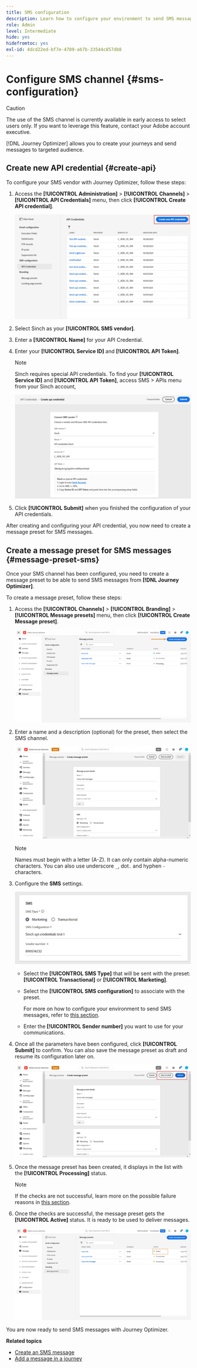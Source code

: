 ```yaml
---
title: SMS configuration
description: Learn how to configure your environment to send SMS messages with Journey Optimizer
role: Admin
level: Intermediate
hide: yes
hidefromtoc: yes
exl-id: 4dcd22ed-bf7e-4789-ab7b-33544c857db8
---
```

# Configure SMS channel {#sms-configuration}

>[!CAUTION]
>
> The use of the SMS channel is currently available in early access to select users only. If you want to leverage this feature, contact your Adobe account executive.

[!DNL Journey Optimizer] allows you to create your journeys and send messages to targeted audience. 

## Create new API credential {#create-api}

To configure your SMS vendor with Journey Optimizer, follow these steps:

1. Access the **[!UICONTROL Administration]** > **[!UICONTROL Channels]** > **[!UICONTROL API Credentials]** menu, then click **[!UICONTROL Create API credential]**.

    ![](../assets/sms_4.png)

1. Select Sinch as your **[!UICONTROL SMS vendor]**.

1. Enter a **[!UICONTROL Name]** for your API Credential.

1. Enter your **[!UICONTROL Service ID]** and **[!UICONTROL API Token]**. 

    >[!NOTE]
    >
    > Sinch requires special API credentials. To find your **[!UICONTROL Service ID]** and **[!UICONTROL API Token]**, access SMS > APIs menu from your Sinch account, 

    ![](../assets/sms_5.png)

1. Click **[!UICONTROL Submit]** when you finished the configuration of your API credentials.

After creating and configuring your API credential, you now need to create a message preset for SMS messages.

## Create a message preset for SMS messages {#message-preset-sms}

Once your SMS channel has been configured, you need to create a message preset to be able to send SMS messages from **[!DNL Journey Optimizer]**.

To create a message preset, follow these steps:

1. Access the **[!UICONTROL Channels]** > **[!UICONTROL Branding]** > **[!UICONTROL Message presets]** menu, then click **[!UICONTROL Create Message preset]**.

    ![](../assets/preset-create.png)

1. Enter a name and a description (optional) for the preset, then select the SMS channel.

    ![](../assets/sms_preset.png)

    >[!NOTE]
    >
    > Names must begin with a letter (A-Z). It can only contain alpha-numeric characters. You can also use underscore `_`, dot`.` and hyphen `-` characters.

1. Configure the **SMS** settings.

     ![](../assets/preset-sms.png)

    * Select the **[!UICONTROL SMS Type]** that will be sent with the preset: **[!UICONTROL Transactional]** or **[!UICONTROL Marketing]**.
    
    * Select the **[!UICONTROL SMS configuration]** to associate with the preset.
        
      For more on how to configure your environment to send SMS messages, refer to [this section](sms-configuration.md).

    * Enter the **[!UICONTROL Sender number]** ​you want to use for your communications.

1. Once all the parameters have been configured, click **[!UICONTROL Submit]** to confirm. You can also save the message preset as draft and resume its configuration later on.

    ![](../assets/sms_preset_2.png)

1. Once the message preset has been created, it displays in the list with the **[!UICONTROL Processing]** status.

    >[!NOTE]
    >
    >If the checks are not successful, learn more on the possible failure reasons in [this section](#monitor-message-presets).  

1. Once the checks are successful, the message preset gets the **[!UICONTROL Active]** status. It is ready to be used to deliver messages.

    ![](../assets/preset-active.png)

You are now ready to send SMS messages with Journey Optimizer.

**Related topics**

* [Create an SMS message](../create-sms.md)
* [Add a message in a journey](../building-journeys/journeys-message.md)
